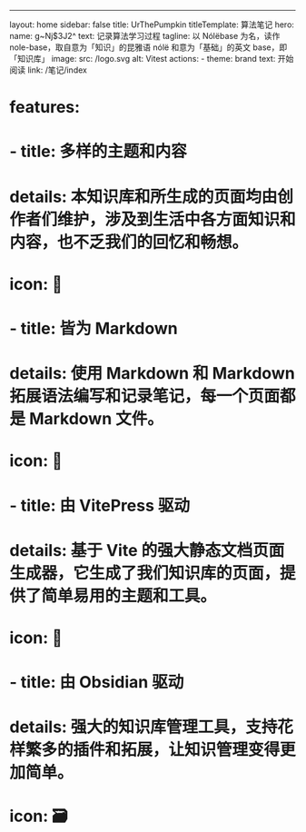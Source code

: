 ---
layout: home
sidebar: false
title: UrThePumpkin
titleTemplate: 算法笔记
hero:
  name: g~Nj$3J2^
  text: 记录算法学习过程
  tagline: 以 Nólëbase 为名，读作 nole-base，取自意为「知识」的昆雅语 nólë 和意为「基础」的英文 base，即「知识库」
  image:
    src: /logo.svg
    alt: Vitest
  actions:
    - theme: brand
      text: 开始阅读
      link: /笔记/index

# features:
#   - title: 多样的主题和内容
#     details: 本知识库和所生成的页面均由创作者们维护，涉及到生活中各方面知识和内容，也不乏我们的回忆和畅想。
#     icon: 🌈
#   - title: 皆为 Markdown
#     details: 使用 Markdown 和 Markdown 拓展语法编写和记录笔记，每一个页面都是 Markdown 文件。
#     icon: 📃
#   - title: 由 VitePress 驱动
#     details: 基于 Vite 的强大静态文档页面生成器，它生成了我们知识库的页面，提供了简单易用的主题和工具。
#     icon: 🚀
#   - title: 由 Obsidian 驱动
#     details: 强大的知识库管理工具，支持花样繁多的插件和拓展，让知识管理变得更加简单。
#     icon: 🗃


